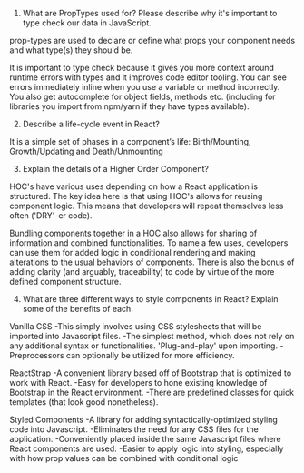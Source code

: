 1. What are PropTypes used for? Please describe why it's important to type check our data in JavaScript.

prop-types are used to declare or define what props your component needs and what type(s) they should be.

It is important to type check because it gives you more context around runtime errors with types and it improves code editor tooling. You can see errors immediately inline when you use a variable or method incorrectly. You also get autocomplete for object fields, methods etc. (including for libraries you import from npm/yarn if they have types available).


2. Describe a life-cycle event in React?

It is a simple set of phases in a component’s life: Birth/Mounting, Growth/Updating and Death/Unmounting


3. Explain the details of a Higher Order Component?

HOC's have various uses depending on how a React application is structured. The key idea here is that using HOC's allows for reusing component logic. This means that developers will repeat themselves less often ('DRY'-er code).

Bundling components together in a HOC also allows for sharing of information and combined functionalities. To name a few uses, developers can use them for added logic in conditional rendering and making alterations to the usual behaviors of components. There is also the bonus of adding clarity (and arguably, traceability) to code by virtue of the more defined component structure.


4. What are three different ways to style components in React? Explain some of the benefits of each.

Vanilla CSS
-This simply involves using CSS stylesheets that will be imported into Javascript files.
-The simplest method, which does not rely on any additional syntax or functionalities. 'Plug-and-play' upon importing.
-Preprocessors can optionally be utilized for more efficiency.

ReactStrap
-A convenient library based off of Bootstrap that is optimized to work with React.
-Easy for developers to hone existing knowledge of Bootstrap in the React environment.
-There are predefined classes for quick templates (that look good nonetheless).

Styled Components
-A library for adding syntactically-optimized styling code into Javascript.
-Eliminates the need for any CSS files for the application.
-Conveniently placed inside the same Javascript files where React components are used.
-Easier to apply logic into styling, especially with how prop values can be combined with conditional logic
